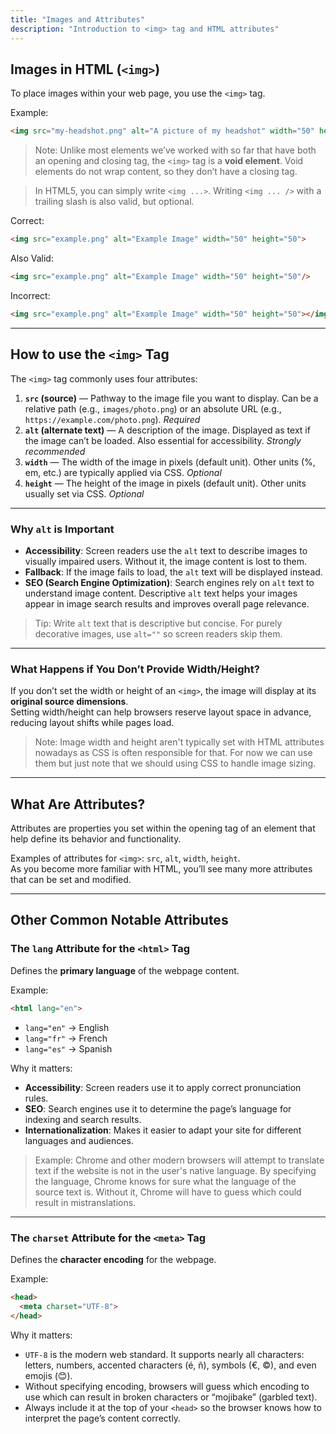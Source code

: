 ```yaml
---
title: "Images and Attributes"
description: "Introduction to <img> tag and HTML attributes"
---
```


## Images in HTML (`<img>`)

To place images within your web page, you use the `<img>` tag.  

Example:
```html
<img src="my-headshot.png" alt="A picture of my headshot" width="50" height="100">
```

> Note: Unlike most elements we’ve worked with so far that have both an opening and closing tag, the `<img>` tag is a **void element**. Void elements do not wrap content, so they don’t have a closing tag.  

> In HTML5, you can simply write `<img ...>`. Writing `<img ... />` with a trailing slash is also valid, but optional.  

Correct:
```html
<img src="example.png" alt="Example Image" width="50" height="50">
```

Also Valid:
```html
<img src="example.png" alt="Example Image" width="50" height="50"/>
```

Incorrect:
```html
<img src="example.png" alt="Example Image" width="50" height="50"></img>
```

---

## How to use the `<img>` Tag

The `<img>` tag commonly uses four attributes:

1. **`src` (source)** — Pathway to the image file you want to display. Can be a relative path (e.g., `images/photo.png`) or an absolute URL (e.g., `https://example.com/photo.png`). *Required*  
2. **`alt` (alternate text)** — A description of the image. Displayed as text if the image can’t be loaded. Also essential for accessibility. *Strongly recommended*  
3. **`width`** — The width of the image in pixels (default unit). Other units (%, em, etc.) are typically applied via CSS. *Optional*  
4. **`height`** — The height of the image in pixels (default unit). Other units usually set via CSS. *Optional*  

---

### Why `alt` is Important

- **Accessibility**: Screen readers use the `alt` text to describe images to visually impaired users. Without it, the image content is lost to them.  
- **Fallback**: If the image fails to load, the `alt` text will be displayed instead.  
- **SEO (Search Engine Optimization)**: Search engines rely on `alt` text to understand image content. Descriptive `alt` text helps your images appear in image search results and improves overall page relevance.  

> Tip: Write `alt` text that is descriptive but concise. For purely decorative images, use `alt=""` so screen readers skip them.

---

### What Happens if You Don’t Provide Width/Height?

If you don’t set the width or height of an `<img>`, the image will display at its **original source dimensions**.  
Setting width/height can help browsers reserve layout space in advance, reducing layout shifts while pages load.  

> Note: Image width and height aren't typically set with HTML attributes nowadays as CSS is often responsible for that. For now we can use them but just note that we should using CSS to handle image sizing.

---

## What Are Attributes?

Attributes are properties you set within the opening tag of an element that help define its behavior and functionality.  

Examples of attributes for `<img>`: `src`, `alt`, `width`, `height`.  
As you become more familiar with HTML, you’ll see many more attributes that can be set and modified.  

---

## Other Common Notable Attributes

### The `lang` Attribute for the `<html>` Tag

Defines the **primary language** of the webpage content.  

Example:  
```html
<html lang="en">
```
- `lang="en"` → English  
- `lang="fr"` → French  
- `lang="es"` → Spanish  

Why it matters:  
- **Accessibility**: Screen readers use it to apply correct pronunciation rules.  
- **SEO**: Search engines use it to determine the page’s language for indexing and search results.  
- **Internationalization**: Makes it easier to adapt your site for different languages and audiences.  
>Example: Chrome and other modern browsers will attempt to translate text if the website is not in the user's native language. By specifying the language, Chrome knows for sure what the language of the source text is. Without it, Chrome will have to guess which could result in mistranslations.

---

### The `charset` Attribute for the `<meta>` Tag

Defines the **character encoding** for the webpage.  

Example:  
```html
<head>
  <meta charset="UTF-8">
</head>
```

Why it matters:  
- `UTF-8` is the modern web standard. It supports nearly all characters: letters, numbers, accented characters (é, ñ), symbols (€, ©), and even emojis (😊).  
- Without specifying encoding, browsers will guess which encoding to use which can result in broken characters or “mojibake” (garbled text).  
- Always include it at the top of your `<head>` so the browser knows how to interpret the page’s content correctly.  
